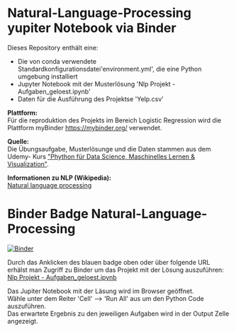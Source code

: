 # Natural-Language-Processing yupiter Notebook via Binder

Dieses Repository enthält eine:
<ul>
  <li> Die von conda verwendete Standardkonfigurationsdatei'environment.yml', die eine Python umgebung installiert</li>
  <li> Jupyter Notebook mit der Musterlösung  'Nlp Projekt - Aufgaben_geloest.ipynb'</li>
  <li> Daten für die Ausführung des Projektse 'Yelp.csv' </li>
 </ul>
 
<b>Plattform:</b>\
Für die reproduktion des Projekts im Bereich Logistic Regression wird die Plattform myBinder <a href = "https://mybinder.org">https://mybinder.org/</a> verwendet.
 
 <b>Quelle:</b>\
Die Übungsaufgabe, Musterlösunge und die Daten stammen aus dem Udemy- Kurs <a href = "https://www.udemy.com/course/python-data-science-machine-learning/learn/lecture/7758164#overview">"Phython für Data Science, Maschinelles Lernen & Visualization"</a>.
  
<b>Informationen zu NLP (Wikipedia):</b>\
<a href = https://en.wikipedia.org/wiki/Natural_language_processing>Natural language processing </a>

# Binder Badge Natural-Language-Processing 

[![Binder](https://mybinder.org/badge_logo.svg)](https://mybinder.org/v2/gh/katjanein91/Natural-Language-Processing/master?filepath=Nlp%20Projekt%20-%20Aufgaben_geloest.ipynb)

Durch das Anklicken des blauen badge oben oder über folgende URL erhälst man Zugriff zu Binder um das Projekt mit der Lösung auszuführen:
<a href = "https://mybinder.org/badge_logo.svg)](https://mybinder.org/v2/gh/katjanein91/Natural-Language-Processing/master?filepath=Nlp%20Projekt%20-%20Aufgaben_geloest.ipynb"> Nlp Projekt - Aufgaben_geloest.ipynb  </a>

Das Jupiter Notebook mit der Läsung wird im Browser geöffnet.\
Wähle unter dem Reiter 'Cell' --> 'Run All' aus um den Python Code auszuführen.\
Das erwartete Ergebnis zu den jeweiligen Aufgaben wird in der Output Zelle angezeigt. 

